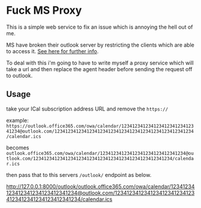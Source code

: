 # Fuck MS Proxy

This is a simple web service to fix an issue which is annoying the hell out of me. 

MS have broken their outlook server by restricting the clients which are able to access it. 
[See here for further info](https://learn.microsoft.com/en-us/answers/questions/5529826/ics-calendar-subscription-not-working-has-the-feat).

To deal with this i'm going to have to write myself a proxy service which will take a url and then replace the agent header before sending the request off to outlook.

## Usage

take your ICal subscription address URL and remove the `https://`

example:
`https://outlook.office365.com/owa/calendar/12341234123412341234123412341234@outlook.com/1234123412341234123412341234123412341234123412341234/calendar.ics`

becomes
`outlook.office365.com/owa/calendar/12341234123412341234123412341234@outlook.com/1234123412341234123412341234123412341234123412341234/calendar.ics`

then pass that to this servers `/outlook/` endpoint as below. 

http://127.0.0.1:8000/outlook/outlook.office365.com/owa/calendar/12341234123412341234123412341234@outlook.com/1234123412341234123412341234123412341234123412341234/calendar.ics
